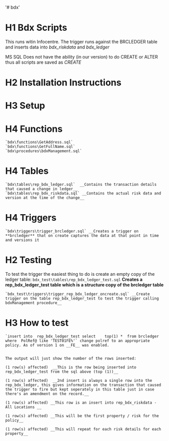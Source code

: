 '# bdx' 

# H1 Bdx Scripts

This runs witin Infocentre. The trigger runs against the BRCLEDGER table and inserts data into *bdx_riskdata* and *bdx_ledger*

MS SQL Does not have the ability (in our version) to do CREATE or ALTER thus all scripts are saved as *CREATE*

# H2 Installation Instructions

# H3 Setup
# H4 Functions 

    `bdx\functions\GetAddress.sql`
    `bdx\functions\GetFullName.sql`
    `bdx\procedures\bdxManagement.sql`

# H4 Tables
    `bdx\tables\rep_bdx_ledger.sql`  __Contains the transaction details that caused a change in ledger__
    `bdx\tables\rep_bdx_riskdata.sql` __Contains the actual risk data and version at the time of the change__

# H4 Triggers
    `bdx\triggers\trigger_brcledger.sql` __Creates a trigger on **brcledger** that on create captures the data at that point in time and versions it


# H2 Testing 
To test the trigger the easiest thing to do is create an empty copy of the ledger table:
    `bdx_test\tables\rep_bdx_ledger_test.sql` __Creates a rep_bdx_ledger_test table which is a structure copy of the brcledger table__

    `bdx_test\triggers\trigger_rep_bdx_ledger_oncreate.sql` __Create trigger on the table rep_bdx_ledger_test to test the trigger calling bdxManagement procedure__

# H3 How to test 

    `insert into  rep_bdx_ledger_test select    top(1) *  from brcledger where  PolRef@ like 'TEST01FE%'` change polref to an appropriate policy. As of version 1 on __FE__ was enabled. 


    The output will just show the number of the rows inserted:

    (1 row(s) affected)  __This is the row being inserted into rep_bdx_ledger_test from the sql above (top (1))__

    (1 row(s) affected)  __2nd insert is always a single row into the rep_bdx_ledger, this gives information on the transaction that caused the trigger to fire but kept seperately in this table just in case there's an amendment on the record.__

    (1 row(s) affected) __This row is an insert into rep_bdx_riskdata - All Locations __

    (1 row(s) affected) __This will be the first property / risk for the policy__

    (1 row(s) affected) __This will repeat for each risk details for each property__


    

